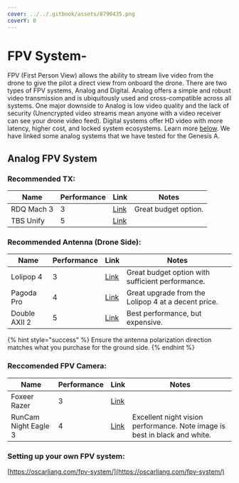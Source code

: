 ```yaml
---
cover: ../../.gitbook/assets/8790435.png
coverY: 0
---
```


# FPV System-

FPV (First Person View) allows the ability to stream live video from the drone to give the pilot a direct view from onboard the drone. There are two types of FPV systems, Analog and Digital. Analog offers a simple and robust video transmission and is ubiquitously used and cross-compatible across all systems. One major downside to Analog is low video quality and the lack of security (Unencrypted video streams mean anyone with a video receiver can see your drone video feed). Digital systems offer HD video with more latency, higher cost, and locked system ecosystems. Learn more [below](fpv-system.md#setting-up-your-own-fpv-system). We have linked some analog systems that we have tested for the Genesis A.&#x20;



## Analog FPV System

### Recommended TX:

<table><thead><tr><th>Name</th><th data-type="rating" data-max="5">Performance</th><th>Link</th><th>Notes</th></tr></thead><tbody><tr><td>RDQ Mach 3</td><td>3</td><td><a href="https://www.racedayquads.com/collections/video-transmitters-antennas/products/rdq-mach-3-video-transmitter-25-1000mw-5-8ghz-vtx-choose-version">Link</a></td><td>Great budget option.</td></tr><tr><td>TBS Unify</td><td>5</td><td><a href="https://www.getfpv.com/tbs-unify-pro-5g8-hv-sma.html?utm_source=google&#x26;utm_medium=cpc&#x26;utm_campaign=DM+-+NB+-+PMax+-+Shop+-+No-index+-+SM+-+ALL+%7C+Full+Funnel&#x26;utm_content=pmax_x&#x26;utm_keyword=&#x26;utm_matchtype=&#x26;campaign_id=20799936859&#x26;network=x&#x26;device=c&#x26;gc_id=20799936859&#x26;gad_source=1&#x26;gclid=CjwKCAjw3624BhBAEiwAkxgTOlUY_xcNTtWX1cJEOJ5iW14ZB0qeFVxo0IYkRT4tzReWoJYRQwIEkRoCR4QQAvD_BwE">Link</a></td><td></td></tr></tbody></table>



### Recommended Antenna (Drone Side):

<table><thead><tr><th>Name</th><th data-type="rating" data-max="5">Performance</th><th>Link</th><th>Notes</th></tr></thead><tbody><tr><td>Lolipop 4</td><td>3</td><td><a href="https://www.amazon.com/Usmile-Lollipop-Antenna-Quadcopter-Transmitter/dp/B07T61ZJDP/ref=sr_1_3?crid=2NAWF25H7STHD&#x26;dib=eyJ2IjoiMSJ9.c5H9b4vWH4OifFzq9usEmtI5KkqhITzEmiD51_svO1v2b3I1hOy8nwFpmOyQGW8v-bgZgF88vuVuF30-0tTZP7VU8n_TUKAyG8TeqeHZ-YI5wMPeEapI6YgQjewlsoixLu5c97ZC9P23V9IlfPSNs91PvlJRfPSkqfXe8iXB128BdXRaUopNnwmyDsH1318mHBJm3N1yYnkZrmZGlXlKH6G9M_bhG0iigCUEtQaMtok.DY_RcYAx582_5yeRB7txUZGegIfkLyQ7kPeytWxOSrA&#x26;dib_tag=se&#x26;keywords=foxeer%2Bantenna&#x26;qid=1726022679&#x26;sprefix=foxeer%2Bantenna%2Caps%2C79&#x26;sr=8-3&#x26;th=1">Link</a></td><td>Great budget option with sufficient performance.</td></tr><tr><td>Pagoda Pro</td><td>4</td><td><a href="https://www.amazon.com/Foxeer-Pagoda-Antenna-Omnidirectional-Quadcopeter/dp/B07L3GB6TM">Link</a></td><td>Great upgrade from the Lolipop 4 at a decent price.</td></tr><tr><td>Double AXII 2</td><td>5</td><td><a href="https://www.getfpv.com/lumenier-double-axii-2-long-range-right-angle-5-8ghz-antenna-rhcp.html?srsltid=AfmBOoopT_T0lHNQs9Rg7-_qG97wfCzdeKInqEYT4kYBDiw5SAdmphco">Link</a></td><td>Best performance, but expensive.</td></tr></tbody></table>

{% hint style="success" %}
Ensure the antenna polarization direction matches what you purchase for the ground side.
{% endhint %}

### Reccomended FPV Camera:

<table><thead><tr><th>Name</th><th data-type="rating" data-max="5">Performance</th><th>Link</th><th>Notes</th></tr></thead><tbody><tr><td>Foxeer Razer</td><td>3</td><td><a href="https://www.getfpv.com/foxeer-razer-mini-1200tvl-2-1mm-fpv-camera.html?vid=8867&#x26;utm_source=google&#x26;utm_medium=cpc&#x26;utm_campaign=DM+-+NB+-+PMax+-+Shop+-+SM+-+ALL+%7C+Full+Funnel&#x26;utm_content=pmax_x&#x26;utm_keyword=&#x26;utm_matchtype=&#x26;campaign_id=17881616054&#x26;network=x&#x26;device=c&#x26;gc_id=17881616054&#x26;gad_source=1&#x26;gclid=CjwKCAjw3624BhBAEiwAkxgTOrW54H6gZ_F8JJGrk-jLCQE_YzAgPK_5oNC5rSTgIdBQMQHoG4huZxoC-toQAvD_BwE">Link</a></td><td></td></tr><tr><td>RunCam Night Eagle 3</td><td>4</td><td><a href="https://www.getfpv.com/runcam-night-eagle-hd-fpv-camera.html?srsltid=AfmBOoqmlCGooAQ43OrZ_XNsHNNbXSUIRHTtj3UJVJ06MdrcUmthmMyW">Link</a></td><td>Excellent night vision performance. Note image is best in black and white.</td></tr></tbody></table>

### Setting up your own FPV system:

[https://oscarliang.com/fpv-system/](https://oscarliang.com/fpv-system/)
